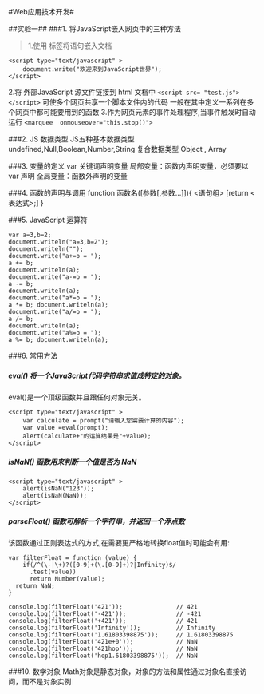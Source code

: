 #Web应用技术开发#

##实验一##
###1. 将JavaScript嵌入网页中的三种方法
>1.使用 <script>…</script> 标签将语句嵌入文档
```
<script type="text/javascript" >
	document.write("欢迎来到JavaScript世界");
</script>
```
2.将 外部JavaScript 源文件链接到 html 文档中
`<script src= "test.js"></script>`
可使多个网页共享一个脚本文件内的代码
一般在其中定义一系列在多个网页中都可能要用到的函数
3.作为网页元素的事件处理程序,当事件触发时自动运行
`<marquee  onmouseover="this.stop()">`

###2. JS 数据类型
JS五种基本数据类型
undefined,Null,Boolean,Number,String
复合数据类型
Object , Array

###3. 变量的定义
var 关键词声明变量
局部变量：函数内声明变量，必须要以 var 声明
全局变量：函数外声明的变量

###4. 函数的声明与调用
function 函数名([参数[,参数...]]){
	<语句组>
	[return <表达式>;]
}

###5. JavaScript 运算符
```
var a=3,b=2;
document.writeln("a=3,b=2");
document.writeln("");
document.write("a+=b = "); 
a += b; 
document.writeln(a);
document.write("a-=b = ");
a -= b;
document.writeln(a);
document.write("a*=b = ");
a *= b; document.writeln(a);
document.write("a/=b = ");
a /= b;
document.writeln(a);
document.write("a%=b = ");
a %= b; document.writeln(a); 
```

###6. 常用方法
##### eval() 将一个JavaScript代码字符串求值成特定的对象。
eval()是一个顶级函数并且跟任何对象无关。
```
<script type="text/javascript" >
	var calculate = prompt("请输入您需要计算的内容");
	var value =eval(prompt);
	alert(calculate+"的运算结果是"+value);
</script>
``` 

##### isNaN() 函数用来判断一个值是否为 NaN
```
<script type="text/javascript" >
	alert(isNaN("123"));
	alert(isNaN(NaN));
</script>
```

##### parseFloat() 函数可解析一个字符串，并返回一个浮点数
该函数通过正则表达式的方式,在需要更严格地转换float值时可能会有用:
```
var filterFloat = function (value) {
    if(/^(\-|\+)?([0-9]+(\.[0-9]+)?|Infinity)$/
      .test(value))
      return Number(value);
  return NaN;
}

console.log(filterFloat('421'));               // 421
console.log(filterFloat('-421'));              // -421
console.log(filterFloat('+421'));              // 421
console.log(filterFloat('Infinity'));          // Infinity
console.log(filterFloat('1.61803398875'));     // 1.61803398875
console.log(filterFloat('421e+0'));            // NaN
console.log(filterFloat('421hop'));            // NaN
console.log(filterFloat('hop1.61803398875'));  // NaN
```
###10. 数学对象
Math对象是静态对象，对象的方法和属性通过对象名直接访问，而不是对象实例